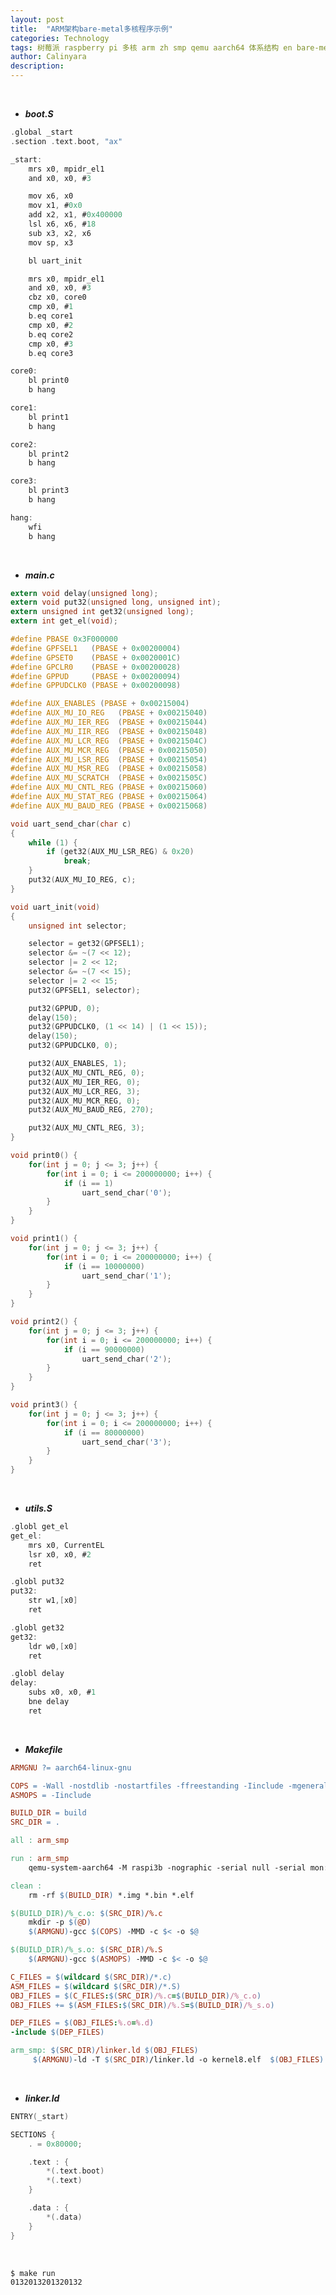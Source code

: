 ```yaml
---
layout: post
title:  "ARM架构bare-metal多核程序示例"
categories: Technology
tags: 树莓派 raspberry pi 多核 arm zh smp qemu aarch64 体系结构 en bare-metal 裸金属
author: Calinyara
description:
---
```


<br>

- ***boot.S***

```c
.global _start
.section .text.boot, "ax"

_start:
    mrs x0, mpidr_el1
    and x0, x0, #3

    mov x6, x0
    mov x1, #0x0
    add x2, x1, #0x400000
    lsl x6, x6, #18
    sub x3, x2, x6
    mov sp, x3

    bl uart_init

    mrs x0, mpidr_el1
    and x0, x0, #3
    cbz x0, core0
    cmp x0, #1
    b.eq core1
    cmp x0, #2
    b.eq core2
    cmp x0, #3
    b.eq core3

core0:
    bl print0
    b hang

core1:
    bl print1
    b hang

core2:
    bl print2
    b hang

core3:
    bl print3
    b hang

hang:
    wfi
    b hang
```

<br>

- ***main.c***

```c
extern void delay(unsigned long);
extern void put32(unsigned long, unsigned int);
extern unsigned int get32(unsigned long);
extern int get_el(void);

#define PBASE 0x3F000000
#define GPFSEL1	  (PBASE + 0x00200004)
#define GPSET0	  (PBASE + 0x0020001C)
#define GPCLR0	  (PBASE + 0x00200028)
#define GPPUD	  (PBASE + 0x00200094)
#define GPPUDCLK0 (PBASE + 0x00200098)

#define AUX_ENABLES	(PBASE + 0x00215004)
#define AUX_MU_IO_REG	(PBASE + 0x00215040)
#define AUX_MU_IER_REG	(PBASE + 0x00215044)
#define AUX_MU_IIR_REG	(PBASE + 0x00215048)
#define AUX_MU_LCR_REG	(PBASE + 0x0021504C)
#define AUX_MU_MCR_REG	(PBASE + 0x00215050)
#define AUX_MU_LSR_REG	(PBASE + 0x00215054)
#define AUX_MU_MSR_REG	(PBASE + 0x00215058)
#define AUX_MU_SCRATCH	(PBASE + 0x0021505C)
#define AUX_MU_CNTL_REG (PBASE + 0x00215060)
#define AUX_MU_STAT_REG (PBASE + 0x00215064)
#define AUX_MU_BAUD_REG (PBASE + 0x00215068)

void uart_send_char(char c)
{
	while (1) {
		if (get32(AUX_MU_LSR_REG) & 0x20)
			break;
	}
	put32(AUX_MU_IO_REG, c);
}

void uart_init(void)
{
	unsigned int selector;

	selector = get32(GPFSEL1);
	selector &= ~(7 << 12);
	selector |= 2 << 12;
	selector &= ~(7 << 15);
	selector |= 2 << 15;
	put32(GPFSEL1, selector);

	put32(GPPUD, 0);
	delay(150);
	put32(GPPUDCLK0, (1 << 14) | (1 << 15));
	delay(150);
	put32(GPPUDCLK0, 0);

	put32(AUX_ENABLES, 1);
	put32(AUX_MU_CNTL_REG, 0);
	put32(AUX_MU_IER_REG, 0);
	put32(AUX_MU_LCR_REG, 3);
	put32(AUX_MU_MCR_REG, 0);
	put32(AUX_MU_BAUD_REG, 270);

	put32(AUX_MU_CNTL_REG, 3);
}

void print0() {
	for(int j = 0; j <= 3; j++) {
		for(int i = 0; i <= 200000000; i++) {
			if (i == 1)
				uart_send_char('0');
		}
	}
}

void print1() {
	for(int j = 0; j <= 3; j++) {
		for(int i = 0; i <= 200000000; i++) {
			if (i == 10000000)
				uart_send_char('1');
		}
	}		
}

void print2() {
	for(int j = 0; j <= 3; j++) {
		for(int i = 0; i <= 200000000; i++) {
			if (i == 90000000)
				uart_send_char('2');
		}
	}		
}

void print3() {
	for(int j = 0; j <= 3; j++) {
		for(int i = 0; i <= 200000000; i++) {
			if (i == 80000000)
				uart_send_char('3');
		}
	}		
}
```

<br>

- ***utils.S***

```c
.globl get_el
get_el:
	mrs x0, CurrentEL
	lsr x0, x0, #2
	ret

.globl put32
put32:
	str w1,[x0]
	ret

.globl get32
get32:
	ldr w0,[x0]
	ret

.globl delay
delay:
	subs x0, x0, #1
	bne delay
	ret
```

<br>

- ***Makefile***

```makefile
ARMGNU ?= aarch64-linux-gnu

COPS = -Wall -nostdlib -nostartfiles -ffreestanding -Iinclude -mgeneral-regs-only
ASMOPS = -Iinclude

BUILD_DIR = build
SRC_DIR = .

all : arm_smp

run : arm_smp
	qemu-system-aarch64 -M raspi3b -nographic -serial null -serial mon:stdio -kernel kernel8.elf

clean :
	rm -rf $(BUILD_DIR) *.img *.bin *.elf

$(BUILD_DIR)/%_c.o: $(SRC_DIR)/%.c
	mkdir -p $(@D)
	$(ARMGNU)-gcc $(COPS) -MMD -c $< -o $@

$(BUILD_DIR)/%_s.o: $(SRC_DIR)/%.S
	$(ARMGNU)-gcc $(ASMOPS) -MMD -c $< -o $@

C_FILES = $(wildcard $(SRC_DIR)/*.c)
ASM_FILES = $(wildcard $(SRC_DIR)/*.S)
OBJ_FILES = $(C_FILES:$(SRC_DIR)/%.c=$(BUILD_DIR)/%_c.o)
OBJ_FILES += $(ASM_FILES:$(SRC_DIR)/%.S=$(BUILD_DIR)/%_s.o)

DEP_FILES = $(OBJ_FILES:%.o=%.d)
-include $(DEP_FILES)

arm_smp: $(SRC_DIR)/linker.ld $(OBJ_FILES)
	 $(ARMGNU)-ld -T $(SRC_DIR)/linker.ld -o kernel8.elf  $(OBJ_FILES)
```

<br>

- ***linker.ld***

```c
ENTRY(_start)

SECTIONS {
    . = 0x80000;

    .text : {
        *(.text.boot)
        *(.text)
    }

    .data : {
        *(.data)
    }
}
```

<br>

```shell
$ make run
0132013201320132
```

<br>

<!-- Google tag (gtag.js) -->
<script async src="https://www.googletagmanager.com/gtag/js?id=G-69PP8GKYST"></script>
<script>
  window.dataLayer = window.dataLayer || [];
  function gtag(){dataLayer.push(arguments);}
  gtag('js', new Date());
  gtag('config', 'G-69PP8GKYST');
</script>



<!-- Global site tag (gtag.js) - Google Analytics -->

<script async src="https://www.googletagmanager.com/gtag/js?id=UA-66555622-4"></script>
<script>
  window.dataLayer = window.dataLayer || [];
  function gtag(){dataLayer.push(arguments);}
  gtag('js', new Date());
  gtag('config', 'UA-66555622-4');
</script>


<!-- Google tag (gtag.js) -->
<script async src="https://www.googletagmanager.com/gtag/js?id=G-27WH7FZ7KT"></script>
<script>
  window.dataLayer = window.dataLayer || [];
  function gtag(){dataLayer.push(arguments);}
  gtag('js', new Date());
  gtag('config', 'G-27WH7FZ7KT');
</script>